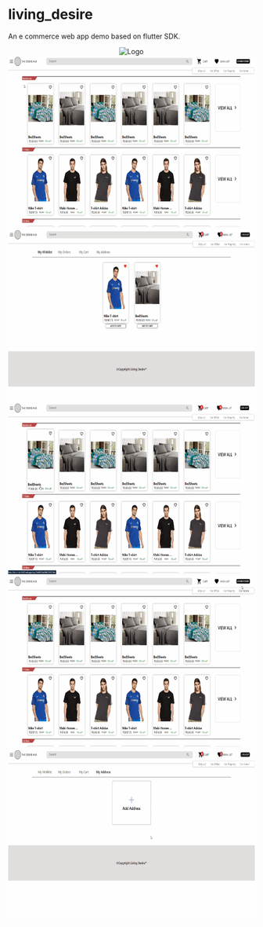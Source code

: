 # living_desire

An e commerce web app demo based on flutter SDK.


<p align="center">
<img src="images/intro.gif" alt="Logo" width="700" height="350">
 <img src="images/filter.gif" alt="Logo" width="700" height="350">
 <img src="images/orders.gif" alt="Logo" width="700" height="350">
<img src="images/wishlist.gif" alt="Logo" width="700" height="350">
 <img src="images/login.gif" alt="Logo" width="700" height="350">
  <img src="images/address.gif" alt="Logo" width="700" height="350">
  </p>



